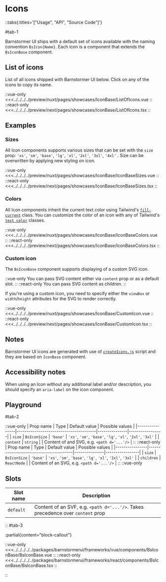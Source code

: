 # Icons

::tabs{:titles='["Usage", "API", "Source Code"]'}

#tab-1

Barnstormer UI ships with a default set of icons available with the naming convention `BsIcon{Name}`. Each icon is a component that extends the `BsIconBase` component.

## List of icons

List of all icons shipped with Barnstormer UI below. Click on any of the icons to copy its name.

<Showcase showcase-name="IconBase/ListOfIcons"  allow="clipboard-write">

::vue-only
<<<../../../../preview/nuxt/pages/showcases/IconBase/ListOfIcons.vue
::
::react-only
<<<../../../../preview/next/pages/showcases/IconBase/ListOfIcons.tsx
::

</Showcase>

## Examples

### Sizes

All Icon components supports various sizes that can be set with the `size` prop: `'xs'`, `'sm'`, `'base'`, `'lg'`, `'xl'`, `'2xl'`, `'3xl'`, `'4xl'` . Size can be overwritten by applying new styling on icon.

<Showcase showcase-name="IconBase/IconBaseSizes" style="min-height:300px">

::vue-only
<<<../../../../preview/nuxt/pages/showcases/IconBase/IconBaseSizes.vue
::
::react-only
<<<../../../../preview/next/pages/showcases/IconBase/IconBaseSizes.tsx
::

</Showcase>

### Colors

All Icon components inherit the current text color using Tailwind's [`fill-current`](https://tailwindcss.com/docs/fill) class. You can customize the color of an icon with any of Tailwind's [`text color`](https://tailwindcss.com/docs/text-color) classes.

<Showcase showcase-name="IconBase/IconBaseColors">

::vue-only
<<<../../../../preview/nuxt/pages/showcases/IconBase/IconBaseColors.vue
::
::react-only
<<<../../../../preview/next/pages/showcases/IconBase/IconBaseColors.tsx
::

</Showcase>


### Custom icon

The `BsIconBase` component supports displaying of a custom SVG icon. 

::vue-only
You can pass SVG content either via `content` prop or as a default slot.
::
::react-only
You can pass SVG content as children.
::

If you're using a custom icon, you need to specify either the `viewBox` or `width`/`height` attributes for the SVG to render correctly.

<Showcase showcase-name="IconBase/CustomIcon">

::vue-only
<<<../../../../preview/nuxt/pages/showcases/IconBase/CustomIcon.vue
::
::react-only
<<<../../../../preview/next/pages/showcases/IconBase/CustomIcon.tsx
::

</Showcase>

## Notes

Barnstormer UI icons are generated with use of [`createIcons.js`](https://github.com/vuestorefront/storefront-ui/blob/v2/createIcons.js) script and they are based on `IconBase` component.

## Accessibility notes

When using an Icon without any additional label and/or description, you should specify an `aria-label` on the icon component.

## Playground

<Generate style="height: 380px" />

#tab-2


::vue-only
| Prop name      | Type                                   | Default value | Possible values |
|----------------|----------------------------------------|---------------|-----------------|
| `size`                  | `BsIconSize`                          | `'base'`        | `'xs'`, `'sm'`, `'base'`, `'lg'`, `'xl'`, `'2xl'`, `'3xl'` |
| `content`               | `string` |  |      Content of and SVG, e.g. `<path d='...'/>`           |
::
::react-only
| Prop name      | Type                                   | Default value | Possible values |
|----------------|----------------------------------------|---------------|-----------------|
| `size`                  | `BsIconSize`                          | `'base'`        | `'xs'`, `'sm'`, `'base'`, `'lg'`, `'xl'`, `'2xl'`, `'3xl'` |
| `children`               | `ReactNode` |  |       Content of an SVG, e.g. `<path d='...'/>`        |
::
::vue-only

## Slots

| Slot name | Description                                                                     |
| --------- | ------------------------------------------------------------------------------- |
| `default`   | Content of an SVF, e.g. `<path d='...'/>`. Takes precedence over `content` prop |
::
#tab-3

:partial{content="block-callout"}

::vue-only
<<<../../../../../packages/barnstormerui/frameworks/vue/components/BsIconBase/BsIconBase.vue
::
::react-only
<<<../../../../../packages/barnstormerui/frameworks/react/components/BsIconBase/BsIconBase.tsx
::

::
